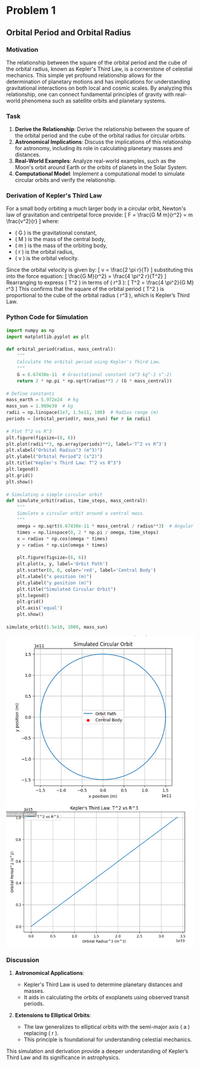 # Problem 1
## Orbital Period and Orbital Radius

### Motivation
The relationship between the square of the orbital period and the cube of the orbital radius, known as Kepler's Third Law, is a cornerstone of celestial mechanics. This simple yet profound relationship allows for the determination of planetary motions and has implications for understanding gravitational interactions on both local and cosmic scales. By analyzing this relationship, one can connect fundamental principles of gravity with real-world phenomena such as satellite orbits and planetary systems.

### Task
1. **Derive the Relationship**: Derive the relationship between the square of the orbital period and the cube of the orbital radius for circular orbits.
2. **Astronomical Implications**: Discuss the implications of this relationship for astronomy, including its role in calculating planetary masses and distances.
3. **Real-World Examples**: Analyze real-world examples, such as the Moon's orbit around Earth or the orbits of planets in the Solar System.
4. **Computational Model**: Implement a computational model to simulate circular orbits and verify the relationship.

### Derivation of Kepler's Third Law
For a small body orbiting a much larger body in a circular orbit, Newton's law of gravitation and centripetal force provide:
\[
F = \frac{G M m}{r^2} = m \frac{v^2}{r}
\]
where:
- \( G \) is the gravitational constant,
- \( M \) is the mass of the central body,
- \( m \) is the mass of the orbiting body,
- \( r \) is the orbital radius,
- \( v \) is the orbital velocity.

Since the orbital velocity is given by:
\[
v = \frac{2 \pi r}{T}
\]
substituting this into the force equation:
\[
\frac{G M}{r^2} = \frac{4 \pi^2 r}{T^2}
\]
Rearranging to express \( T^2 \) in terms of \( r^3 \):
\[
T^2 = \frac{4 \pi^2}{G M} r^3
\]
This confirms that the square of the orbital period \( T^2 \) is proportional to the cube of the orbital radius \( r^3 \), which is Kepler’s Third Law.

### Python Code for Simulation
```python
import numpy as np
import matplotlib.pyplot as plt

def orbital_period(radius, mass_central):
    """
    Calculate the orbital period using Kepler's Third Law.
    """
    G = 6.67430e-11  # Gravitational constant (m^3 kg^-1 s^-2)
    return 2 * np.pi * np.sqrt(radius**3 / (G * mass_central))

# Define constants
mass_earth = 5.972e24  # kg
mass_sun = 1.989e30  # kg
radii = np.linspace(1e7, 1.5e11, 100)  # Radius range (m)
periods = [orbital_period(r, mass_sun) for r in radii]

# Plot T^2 vs R^3
plt.figure(figsize=(8, 6))
plt.plot(radii**3, np.array(periods)**2, label='T^2 vs R^3')
plt.xlabel("Orbital Radius^3 (m^3)")
plt.ylabel("Orbital Period^2 (s^2)")
plt.title("Kepler's Third Law: T^2 vs R^3")
plt.legend()
plt.grid()
plt.show()

# Simulating a simple circular orbit
def simulate_orbit(radius, time_steps, mass_central):
    """
    Simulate a circular orbit around a central mass.
    """
    omega = np.sqrt(6.67430e-11 * mass_central / radius**3)  # Angular velocity
    times = np.linspace(0, 2 * np.pi / omega, time_steps)
    x = radius * np.cos(omega * times)
    y = radius * np.sin(omega * times)
    
    plt.figure(figsize=(6, 6))
    plt.plot(x, y, label='Orbit Path')
    plt.scatter(0, 0, color='red', label='Central Body')
    plt.xlabel("x position (m)")
    plt.ylabel("y position (m)")
    plt.title("Simulated Circular Orbit")
    plt.legend()
    plt.grid()
    plt.axis('equal')
    plt.show()

simulate_orbit(1.5e10, 1000, mass_sun)
```
![alt text](image.png)
![alt text](image-1.png)
### Discussion
1. **Astronomical Applications**:
   - Kepler's Third Law is used to determine planetary distances and masses.
   - It aids in calculating the orbits of exoplanets using observed transit periods.

2. **Extensions to Elliptical Orbits**:
   - The law generalizes to elliptical orbits with the semi-major axis \( a \) replacing \( r \).
   - This principle is foundational for understanding celestial mechanics.

This simulation and derivation provide a deeper understanding of Kepler’s Third Law and its significance in astrophysics.
